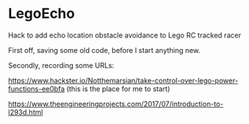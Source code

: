 # LegoEcho
Hack to add echo location obstacle avoidance to Lego RC tracked racer

First off, saving some old code, before I start anything new.

Secondly, recording some URLs:

https://www.hackster.io/Notthemarsian/take-control-over-lego-power-functions-ee0bfa
(this is the place for me to start)

https://www.theengineeringprojects.com/2017/07/introduction-to-l293d.html
